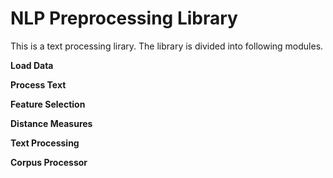 # NLP Preprocessing Library

This is a text processing lirary. The library is divided into following modules.


<p> <b> Load Data </b>
<p> <b> Process Text	</b>
<p> <b> Feature Selection	</b>
<p> <b> Distance Measures	</b>
<p> <b> Text Processing</b>
<p> <b> Corpus Processor </b>